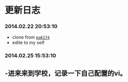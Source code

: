 # 更新日志

### 2014.02.22 20:53:10 

- clone from [`ma6174`](https://github.com/ma6174/vim) 
- edite to my self 

### 2014.02.25 15:53:10 

-进来来到学校，记录一下自己配置的vi。
-


